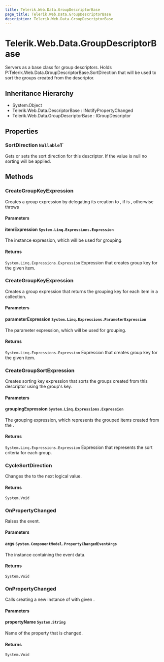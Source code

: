 ```yaml
---
title: Telerik.Web.Data.GroupDescriptorBase
page_title: Telerik.Web.Data.GroupDescriptorBase
description: Telerik.Web.Data.GroupDescriptorBase
---
```


# Telerik.Web.Data.GroupDescriptorBase

Servers as a base class for group descriptors. Holds P:Telerik.Web.Data.GroupDescriptorBase.SortDirection that will be used to sort the groups created from the descriptor.

## Inheritance Hierarchy

* System.Object
* Telerik.Web.Data.DescriptorBase : INotifyPropertyChanged
* Telerik.Web.Data.GroupDescriptorBase : IGroupDescriptor

## Properties

###  SortDirection `Nullable`1`

Gets or sets the sort direction for this descriptor. If the value is null
            no sorting will be applied.

## Methods

###  CreateGroupKeyExpression

Creates a group expression by delegating its creation to
            , if
             is ,
            otherwise throws

#### Parameters

#### itemExpression `System.Linq.Expressions.Expression`

The instance expression, which will be used for grouping.

#### Returns

`System.Linq.Expressions.Expression` Expression that creates group key for the given item.

###  CreateGroupKeyExpression

Creates a group expression that returns
            the grouping key for each item in a collection.

#### Parameters

#### parameterExpression `System.Linq.Expressions.ParameterExpression`

The parameter expression, which will be used for grouping.

#### Returns

`System.Linq.Expressions.Expression` Expression that creates group key for the given item.

###  CreateGroupSortExpression

Creates sorting key expression that sorts the groups
            created from this descriptor using the group's key.

#### Parameters

#### groupingExpression `System.Linq.Expressions.Expression`

The grouping expression, which represents the grouped items
            created from the .

#### Returns

`System.Linq.Expressions.Expression` Expression that represents the sort criteria for each group.

###  CycleSortDirection

Changes the  to the next logical value.

#### Returns

`System.Void` 

###  OnPropertyChanged

Raises the  event.

#### Parameters

#### args `System.ComponentModel.PropertyChangedEventArgs`

The  instance containing the event data.

#### Returns

`System.Void` 

###  OnPropertyChanged

Calls 
            creating a new instance of  with given .

#### Parameters

#### propertyName `System.String`

Name of the property that is changed.

#### Returns

`System.Void` 

